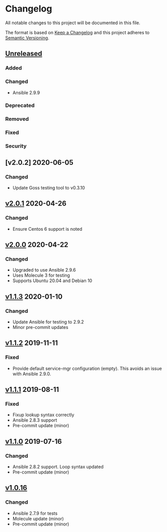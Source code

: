 # Changelog
All notable changes to this project will be documented in this file.

The format is based on [Keep a Changelog](http://keepachangelog.com/en/1.0.0/)
and this project adheres to [Semantic Versioning](http://semver.org/spec/v2.0.0.html).

## [Unreleased]
### Added
### Changed
- Ansible 2.9.9
### Deprecated
### Removed
### Fixed
### Security

## [v2.0.2] 2020-06-05
### Changed
- Update Goss testing tool to v0.3.10

## [v2.0.1] 2020-04-26
### Changed
- Ensure Centos 6 support is noted

## [v2.0.0] 2020-04-22
### Changed
- Upgraded to use Ansible 2.9.6
- Uses Molecule 3 for testing
- Supports Ubuntu 20.04 and Debian 10

## [v1.1.3] 2020-01-10
### Changed
- Update Ansible for testing to 2.9.2
- Minor pre-commit updates

## [v1.1.2] 2019-11-11
### Fixed
- Provide default service-mgr configuration (empty). This avoids an issue with Ansible 2.9.0.

## [v1.1.1] 2019-08-11
### Fixed
- Fixup lookup syntax correctly
- Ansible 2.8.3 support
- Pre-commit update (minor)

## [v1.1.0] 2019-07-16
### Changed
- Ansible 2.8.2 support. Loop syntax updated
- Pre-commit update (minor)

## [v1.0.16]
### Changed
- Ansible 2.7.9 for tests
- Molecule update (minor)
- Pre-commit update (minor)

[Unreleased]: https://github.com/olivierlacan/keep-a-changelog/compare/v2.0.1...HEAD
[v2.0.1]: https://github.com/bdellegrazie/ansible-role-prometheus_exporter/compare/v2.0.0...v2.0.1
[v2.0.0]: https://github.com/bdellegrazie/ansible-role-prometheus_exporter/compare/v1.1.3...v2.0.0
[v1.1.3]: https://github.com/bdellegrazie/ansible-role-prometheus_exporter/compare/v1.1.2...v1.1.3
[v1.1.2]: https://github.com/bdellegrazie/ansible-role-prometheus_exporter/compare/v1.1.1...v1.1.2
[v1.1.1]: https://github.com/bdellegrazie/ansible-role-prometheus_exporter/compare/v1.1.0...v1.1.1
[v1.1.0]: https://github.com/bdellegrazie/ansible-role-prometheus_exporter/compare/v1.0.16...v1.1.0
[v1.0.16]: https://github.com/bdellegrazie/ansible-role-prometheus_exporter/compare/v1.0.15...v1.0.16
[v1.0.15]: https://github.com/bdellegrazie/ansible-role-prometheus_exporter/compare/v1.0.14...v1.0.15
[v1.0.14]: https://github.com/bdellegrazie/ansible-role-prometheus_exporter/compare/v1.0.13...v1.0.14
[v1.0.13]: https://github.com/bdellegrazie/ansible-role-prometheus_exporter/compare/v1.0.12...v1.0.13
[v1.0.12]: https://github.com/bdellegrazie/ansible-role-prometheus_exporter/compare/v1.0.11...v1.0.12
[v1.0.10]: https://github.com/bdellegrazie/ansible-role-prometheus_exporter/compare/v1.0.9...v1.0.10
[v1.0.9]: https://github.com/bdellegrazie/ansible-role-prometheus_exporter/compare/v1.0.8...v1.0.9
[v1.0.8]: https://github.com/bdellegrazie/ansible-role-prometheus_exporter/compare/v1.0.7...v1.0.8
[v1.0.7]: https://github.com/bdellegrazie/ansible-role-prometheus_exporter/compare/v1.0.6...v1.0.7
[v1.0.6]: https://github.com/bdellegrazie/ansible-role-prometheus_exporter/compare/v1.0.5...v1.0.6
[v1.0.5]: https://github.com/bdellegrazie/ansible-role-prometheus_exporter/compare/v1.0.4...v1.0.5
[v1.0.4]: https://github.com/bdellegrazie/ansible-role-prometheus_exporter/compare/v1.0.3...v1.0.4
[v1.0.3]: https://github.com/bdellegrazie/ansible-role-prometheus_exporter/compare/v1.0.2...v1.0.3
[v1.0.2]: https://github.com/bdellegrazie/ansible-role-prometheus_exporter/compare/v1.0.1...v1.0.2
[v1.0.1]: https://github.com/bdellegrazie/ansible-role-prometheus_exporter/compare/v1.0.0...v1.0.1
